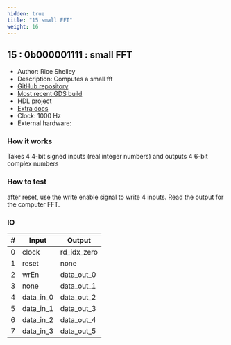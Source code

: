 ```yaml
---
hidden: true
title: "15 small FFT"
weight: 16
---
```


## 15 : 0b000001111 : small FFT

* Author: Rice Shelley
* Description: Computes a small fft
* [GitHub repository](https://github.com/RiceShelley/tiny-fft)
* [Most recent GDS build](https://github.com/RiceShelley/tiny-fft/actions/runs/3429738875)
* HDL project
* [Extra docs]()
* Clock: 1000 Hz
* External hardware: 



### How it works

Takes 4 4-bit signed inputs (real integer numbers) and outputs 4 6-bit complex numbers

### How to test

after reset, use the write enable signal to write 4 inputs. Read the output for the computer FFT.

### IO

| # | Input        | Output       |
|---|--------------|--------------|
| 0 | clock  | rd_idx_zero |
| 1 | reset  | none |
| 2 | wrEn  | data_out_0 |
| 3 | none  | data_out_1 |
| 4 | data_in_0  | data_out_2 |
| 5 | data_in_1  | data_out_3 |
| 6 | data_in_2  | data_out_4 |
| 7 | data_in_3  | data_out_5 |
